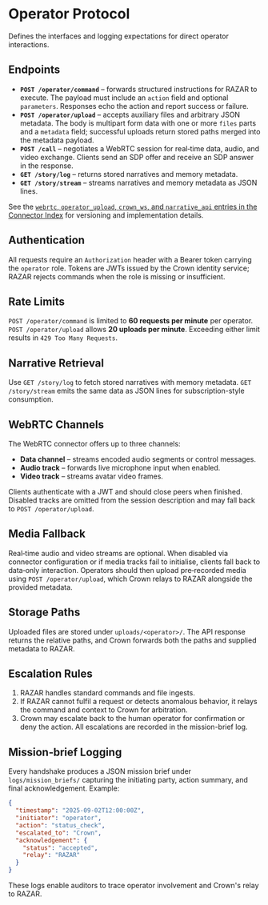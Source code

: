 # Operator Protocol

Defines the interfaces and logging expectations for direct operator interactions.

## Endpoints

- **`POST /operator/command`** – forwards structured instructions for RAZAR to execute. The payload must include an `action` field and optional `parameters`. Responses echo the action and report success or failure.
- **`POST /operator/upload`** – accepts auxiliary files and arbitrary JSON metadata. The body is multipart form data with one or more `files` parts and a `metadata` field; successful uploads return stored paths merged into the metadata payload.
- **`POST /call`** – negotiates a WebRTC session for real‑time data, audio, and video exchange. Clients send an SDP offer and receive an SDP answer in the response.
- **`GET /story/log`** – returns stored narratives and memory metadata.
- **`GET /story/stream`** – streams narratives and memory metadata as JSON lines.

See the [`webrtc`, `operator_upload`, `crown_ws`, and `narrative_api` entries in the Connector Index](connectors/CONNECTOR_INDEX.md) for versioning and implementation details.

## Authentication

All requests require an `Authorization` header with a Bearer token carrying the `operator` role. Tokens are JWTs issued by the Crown identity service; RAZAR rejects commands when the role is missing or insufficient.

## Rate Limits

`POST /operator/command` is limited to **60 requests per minute** per operator. `POST /operator/upload` allows **20 uploads per minute**. Exceeding either limit results in `429 Too Many Requests`.

## Narrative Retrieval

Use `GET /story/log` to fetch stored narratives with memory metadata. `GET /story/stream` emits the same data as JSON lines for subscription-style consumption.

## WebRTC Channels

The WebRTC connector offers up to three channels:

- **Data channel** – streams encoded audio segments or control messages.
- **Audio track** – forwards live microphone input when enabled.
- **Video track** – streams avatar video frames.

Clients authenticate with a JWT and should close peers when finished. Disabled tracks are omitted from the session description and may fall back to `POST /operator/upload`.

## Media Fallback

Real‑time audio and video streams are optional. When disabled via connector configuration or if media tracks fail to initialise, clients fall back to data‑only interaction. Operators should then upload pre‑recorded media using `POST /operator/upload`, which Crown relays to RAZAR alongside the provided metadata.

## Storage Paths

Uploaded files are stored under `uploads/<operator>/`. The API response returns the relative paths, and Crown forwards both the paths and supplied metadata to RAZAR.

## Escalation Rules

1. RAZAR handles standard commands and file ingests.
2. If RAZAR cannot fulfil a request or detects anomalous behavior, it relays the command and context to Crown for arbitration.
3. Crown may escalate back to the human operator for confirmation or deny the action. All escalations are recorded in the mission-brief log.

## Mission‑brief Logging

Every handshake produces a JSON mission brief under `logs/mission_briefs/` capturing the initiating party, action summary, and final acknowledgement. Example:

```json
{
  "timestamp": "2025-09-02T12:00:00Z",
  "initiator": "operator",
  "action": "status_check",
  "escalated_to": "Crown",
  "acknowledgement": {
    "status": "accepted",
    "relay": "RAZAR"
  }
}
```

These logs enable auditors to trace operator involvement and Crown's relay to RAZAR.

